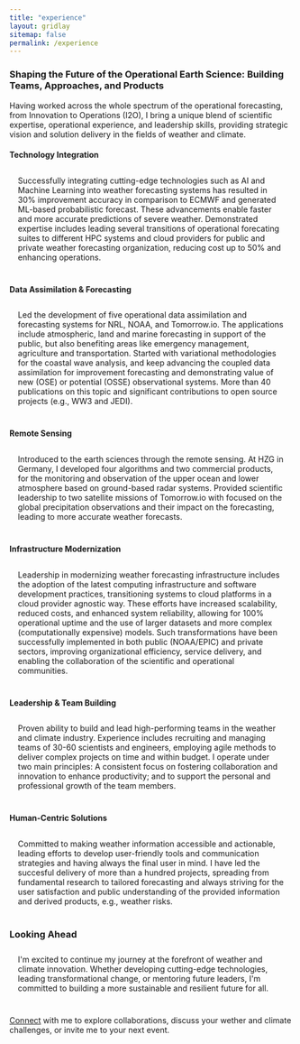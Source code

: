 ```yaml
---
title: "experience"
layout: gridlay
sitemap: false
permalink: /experience
---
```


<style>
.jumbotron{
    padding:3%;
    padding-bottom:10px;
    padding-top:10px;
    margin-top:10px;
    margin-bottom:30px;
}
</style>

### **Shaping the Future of the Operational Earth Science: Building Teams, Approaches, and Products**


Having worked across the whole spectrum of the operational forecasting, from Innovation to Operations (I2O), I bring a unique blend of scientific expertise, operational experience, and leadership skills, providing strategic vision and solution delivery in the fields of weather and climate.  

#### Technology Integration

<div class="jumbotron">
Successfully integrating cutting-edge technologies such as AI and Machine Learning into weather forecasting systems has resulted in 30% improvement accuracy in comparison to ECMWF and generated ML-based probabilistic forecast. These advancements enable faster and more accurate predictions of severe weather. Demonstrated expertise includes leading several transitions of operational forecating suites to different HPC systems and cloud providers for public and private weather forecasting organization, reducing cost up to 50% and enhancing operations.
</div>

#### Data Assimilation & Forecasting

<div class="jumbotron">
Led the development of five operational data assimilation and forecasting systems for NRL, NOAA, and Tomorrow.io. The applications include atmospheric, land and marine forecasting in support of the public, but also benefiting areas like emergency management, agriculture and transportation. Started with variational methodologies for the coastal wave analysis, and keep advancing the coupled data assimilation for improvement forecasting and demonstrating value of new (OSE) or potential (OSSE) observational systems. More than 40 publications on this topic and significant contributions to open source projects (e.g., WW3 and JEDI).
</div>

#### Remote Sensing
<div class="jumbotron">
Introduced to the earth sciences through the remote sensing. At HZG in Germany, I developed four algorithms and two commercial products, for the monitoring and observation of the upper ocean and lower atmosphere based on ground-based radar systems. 
Provided scientific leadership to two satellite missions of Tomorrow.io with focused on the global precipitation observations and their impact on the forecasting, leading to more accurate weather forecasts.
</div>

#### Infrastructure Modernization
<div class="jumbotron">
Leadership in modernizing weather forecasting infrastructure includes the adoption of the latest computing infrastructure and software development practices, transitioning systems to cloud platforms in a cloud provider agnostic way. These efforts have increased scalability, reduced costs, and enhanced system reliability, allowing for 100% operational uptime and the use of larger datasets and more complex (computationally expensive) models. Such transformations have been successfully implemented in both public (NOAA/EPIC) and private sectors, improving organizational efficiency, service delivery, and enabling the collaboration of the scientific and operational communities.  
</div>

#### Leadership & Team Building
<div class="jumbotron">
Proven ability to build and lead high-performing teams in the weather and climate industry. Experience includes recruiting and managing teams of 30-60 scientists and engineers, employing agile methods to deliver complex projects on time and within budget. I operate under two main principles: A consistent focus on fostering collaboration and innovation to enhance productivity; and to support the personal and professional growth of the team members. 
</div>

#### Human-Centric Solutions
<div class="jumbotron">
Committed to making weather information accessible and actionable, leading efforts to develop user-friendly tools and communication strategies and having always the final user in mind. I have led the succesful delivery of more than a hundred projects, spreading from fundamental research to tailored forecasting and always striving for the user satisfaction and public understanding of the provided information and derived products, e.g., weather risks.
</div>

### Looking Ahead 
<div class="jumbotron">
I'm excited to continue my journey at the forefront of weather and climate innovation. Whether developing cutting-edge technologies, leading transformational change, or mentoring future leaders, I'm committed to building a more sustainable and resilient future for all.

</div>

[Connect](/contact) with me to explore collaborations, discuss your wether and climate challenges, or invite me to your next event.
